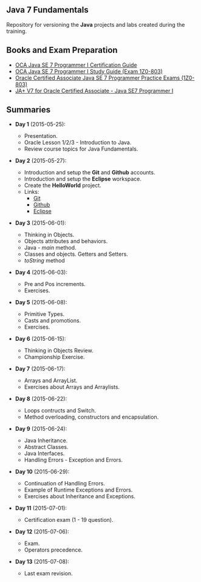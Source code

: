 ## Java 7 Fundamentals
Repository for versioning the **Java** projects and labs created during the training.

## Books and Exam Preparation
* [OCA Java SE 7 Programmer I Certification Guide](http://www.amazon.co.uk/OCA-Java-Programmer-Certification-Guide/dp/1617291048/ref=sr_1_cc_1?s=aps&ie=UTF8&qid=1435671844&sr=1-1-catcorr&keywords=OCA+Java+SE+7+Programmer+I+Certification+Guide)
* [OCA Java SE 7 Programmer I Study Guide (Exam 1Z0-803)](http://www.amazon.co.uk/Programmer-Study-Guide-1Z0-803-Oracle/dp/0071789421/ref=sr_1_cc_3?s=aps&ie=UTF8&qid=1435671844&sr=1-3-catcorr&keywords=OCA+Java+SE+7+Programmer+I+Certification+Guide)
* [Oracle Certified Associate Java SE 7 Programmer Practice Exams (1Z0-803)](http://www.amazon.co.uk/Oracle-Certified-Associate-Programmer-Practice-ebook/dp/B007SA1GNU/ref=sr_1_fkmr3_3?s=books&ie=UTF8&qid=1435671991&sr=1-3-fkmr3&keywords=Oracle+Certified+Associate+Java+SE+7+Programmer+Practice+Exams+%281Z0-803%29)
* [JA+ V7 for Oracle Certified Associate - Java SE7 Programmer I](http://enthuware.com/index.php/mock-exams/oracle-certified-associate/java-programmer-certification-i)

## Summaries
* **Day 1** (2015-05-25):
  * Presentation.
  * Oracle Lesson 1/2/3 - Introduction to Java.
  * Review course topics for Java Fundamentals.

* **Day 2** (2015-05-27):
  * Introduction and setup the **Git** and **Github** accounts. 
  * Introduction and setup the **Eclipse** workspace.
  * Create the **HelloWorld** project.
  * Links:
	* [Git](http://git-scm.com/)
	* [Github](https://github.com/)
	* [Eclipse](https://www.eclipse.org/)

* **Day 3** (2015-06-01):
  * Thinking in Objects.
  * Objects attributes and behaviors.
  * Java - *main* method.
  * Classes and objects. Getters and Setters.
  * *toString* method

* **Day 4** (2015-06-03):
  * Pre and Pos increments.
  * Exercises.

* **Day 5** (2015-06-08):
  * Primitive Types.
  * Casts and promotions.
  * Exercises.

* **Day 6** (2015-06-15):
  * Thinking in Objects Review. 
  * Championship Exercise.

* **Day 7** (2015-06-17):
  * Arrays and ArrayList. 
  * Exercises about Arrays and Arraylists.

* **Day 8** (2015-06-22):
   * Loops contructs and Switch.
   * Method overloading, constructors and encapsulation.

* **Day 9** (2015-06-24):
   * Java Inheritance.
   * Abstract Classes.
   * Java Interfaces.
   * Handling Errors - Exception and Errors.
   
* **Day 10** (2015-06-29):
   * Continuation of Handling Errors.
   * Example of Runtime Exceptions and Errors.
   * Exercises about Inheritance and Exceptions.

* **Day 11** (2015-07-01):
   * Certification exam (1 - 19 question).
  
* **Day 12** (2015-07-06):
   * Exam.
   * Operators precedence.
  
* **Day 13** (2015-07-08):
   * Last exam revision.
